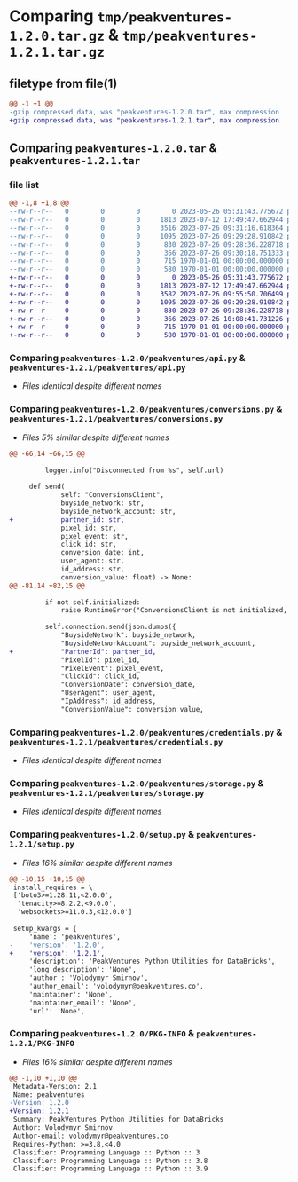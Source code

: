 # Comparing `tmp/peakventures-1.2.0.tar.gz` & `tmp/peakventures-1.2.1.tar.gz`

## filetype from file(1)

```diff
@@ -1 +1 @@
-gzip compressed data, was "peakventures-1.2.0.tar", max compression
+gzip compressed data, was "peakventures-1.2.1.tar", max compression
```

## Comparing `peakventures-1.2.0.tar` & `peakventures-1.2.1.tar`

### file list

```diff
@@ -1,8 +1,8 @@
--rw-r--r--   0        0        0        0 2023-05-26 05:31:43.775672 peakventures-1.2.0/peakventures/__init__.py
--rw-r--r--   0        0        0     1813 2023-07-12 17:49:47.662944 peakventures-1.2.0/peakventures/api.py
--rw-r--r--   0        0        0     3516 2023-07-26 09:31:16.618364 peakventures-1.2.0/peakventures/conversions.py
--rw-r--r--   0        0        0     1095 2023-07-26 09:29:28.910842 peakventures-1.2.0/peakventures/credentials.py
--rw-r--r--   0        0        0      830 2023-07-26 09:28:36.228718 peakventures-1.2.0/peakventures/storage.py
--rw-r--r--   0        0        0      366 2023-07-26 09:30:18.751333 peakventures-1.2.0/pyproject.toml
--rw-r--r--   0        0        0      715 1970-01-01 00:00:00.000000 peakventures-1.2.0/setup.py
--rw-r--r--   0        0        0      580 1970-01-01 00:00:00.000000 peakventures-1.2.0/PKG-INFO
+-rw-r--r--   0        0        0        0 2023-05-26 05:31:43.775672 peakventures-1.2.1/peakventures/__init__.py
+-rw-r--r--   0        0        0     1813 2023-07-12 17:49:47.662944 peakventures-1.2.1/peakventures/api.py
+-rw-r--r--   0        0        0     3582 2023-07-26 09:55:50.706499 peakventures-1.2.1/peakventures/conversions.py
+-rw-r--r--   0        0        0     1095 2023-07-26 09:29:28.910842 peakventures-1.2.1/peakventures/credentials.py
+-rw-r--r--   0        0        0      830 2023-07-26 09:28:36.228718 peakventures-1.2.1/peakventures/storage.py
+-rw-r--r--   0        0        0      366 2023-07-26 10:08:41.731226 peakventures-1.2.1/pyproject.toml
+-rw-r--r--   0        0        0      715 1970-01-01 00:00:00.000000 peakventures-1.2.1/setup.py
+-rw-r--r--   0        0        0      580 1970-01-01 00:00:00.000000 peakventures-1.2.1/PKG-INFO
```

### Comparing `peakventures-1.2.0/peakventures/api.py` & `peakventures-1.2.1/peakventures/api.py`

 * *Files identical despite different names*

### Comparing `peakventures-1.2.0/peakventures/conversions.py` & `peakventures-1.2.1/peakventures/conversions.py`

 * *Files 5% similar despite different names*

```diff
@@ -66,14 +66,15 @@
 
         logger.info("Disconnected from %s", self.url)
 
     def send(
             self: "ConversionsClient",
             buyside_network: str,
             buyside_network_account: str,
+            partner_id: str,
             pixel_id: str,
             pixel_event: str,
             click_id: str,
             conversion_date: int,
             user_agent: str,
             id_address: str,
             conversion_value: float) -> None:
@@ -81,14 +82,15 @@
 
         if not self.initialized:
             raise RuntimeError("ConversionsClient is not initialized, use `with` statement")
 
         self.connection.send(json.dumps({
             "BuysideNetwork": buyside_network,
             "BuysideNetworkAccount": buyside_network_account,
+            "PartnerId": partner_id,
             "PixelId": pixel_id,
             "PixelEvent": pixel_event,
             "ClickId": click_id,
             "ConversionDate": conversion_date,
             "UserAgent": user_agent,
             "IpAddress": id_address,
             "ConversionValue": conversion_value,
```

### Comparing `peakventures-1.2.0/peakventures/credentials.py` & `peakventures-1.2.1/peakventures/credentials.py`

 * *Files identical despite different names*

### Comparing `peakventures-1.2.0/peakventures/storage.py` & `peakventures-1.2.1/peakventures/storage.py`

 * *Files identical despite different names*

### Comparing `peakventures-1.2.0/setup.py` & `peakventures-1.2.1/setup.py`

 * *Files 16% similar despite different names*

```diff
@@ -10,15 +10,15 @@
 install_requires = \
 ['boto3>=1.28.11,<2.0.0',
  'tenacity>=8.2.2,<9.0.0',
  'websockets>=11.0.3,<12.0.0']
 
 setup_kwargs = {
     'name': 'peakventures',
-    'version': '1.2.0',
+    'version': '1.2.1',
     'description': 'PeakVentures Python Utilities for DataBricks',
     'long_description': 'None',
     'author': 'Volodymyr Smirnov',
     'author_email': 'volodymyr@peakventures.co',
     'maintainer': 'None',
     'maintainer_email': 'None',
     'url': 'None',
```

### Comparing `peakventures-1.2.0/PKG-INFO` & `peakventures-1.2.1/PKG-INFO`

 * *Files 16% similar despite different names*

```diff
@@ -1,10 +1,10 @@
 Metadata-Version: 2.1
 Name: peakventures
-Version: 1.2.0
+Version: 1.2.1
 Summary: PeakVentures Python Utilities for DataBricks
 Author: Volodymyr Smirnov
 Author-email: volodymyr@peakventures.co
 Requires-Python: >=3.8,<4.0
 Classifier: Programming Language :: Python :: 3
 Classifier: Programming Language :: Python :: 3.8
 Classifier: Programming Language :: Python :: 3.9
```

